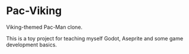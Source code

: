 # Pac-Viking

Viking-themed Pac-Man clone.

This is a toy project for teaching myself Godot, Aseprite and some game development basics.
